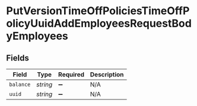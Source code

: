 # PutVersionTimeOffPoliciesTimeOffPolicyUuidAddEmployeesRequestBodyEmployees


## Fields

| Field              | Type               | Required           | Description        |
| ------------------ | ------------------ | ------------------ | ------------------ |
| `balance`          | *string*           | :heavy_minus_sign: | N/A                |
| `uuid`             | *string*           | :heavy_minus_sign: | N/A                |